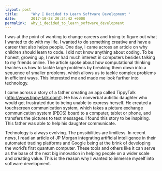 ```yaml
---
layout: post
title:      "Why I Decided to Learn Software Development "
date:       2017-10-28 20:34:42 +0000
permalink:  why_i_decided_to_learn_software_development
---
```



I was at the point of wanting to change careers and trying to figure out what I wanted to do with my life. I wanted to do something creative and have a career that also helps people. One day, I came across an article on why children should learn to code. I did not know anything about coding. To be honest, growing up, I never had much interest in computers besides talking to my friends online. The article spoke about how computational thinking teaches us how to tackle large problems by breaking them down into a sequence of smaller problems, which allows us to tackle complex problems in efficient ways.  This interested me and made me look further into technology.

I came across a story of a father creating an app called TippyTalk (http://www.tippy-talk.com/). He has a nonverbal autistic daughter who would get frustrated due to being unable to express herself. He created a touchscreen communication system, which takes a picture exchange communication system (PECS) board to a computer, tablet or phone, and transfers the pictures to text messages. I found this story to be inspiring. This father was able to help his daughter communicate. 

Technology is always evolving. The possibilities are limitless. In recent news, I read an article of JP Morgan integrating artificial intelligence in their automated trading platforms and Google being at the brink of developing the world’s first quantum computer. These tools and others like it can serve as the base of the next big innovation in helping people on a wider scale and creating value. This is the reason why I wanted to immerse myself into software development. 





